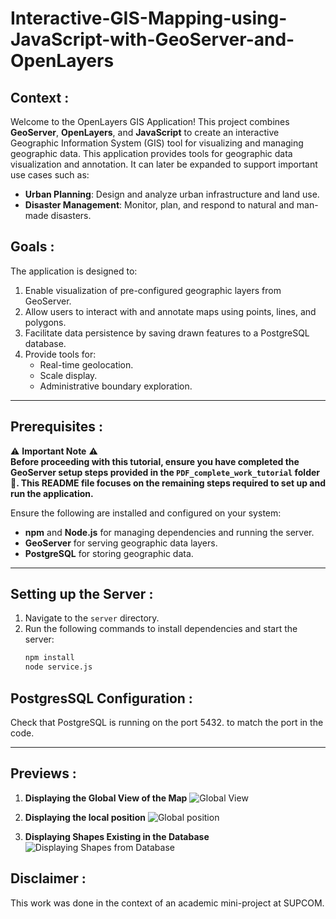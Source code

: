 # Interactive-GIS-Mapping-using-JavaScript-with-GeoServer-and-OpenLayers
## Context :
Welcome to the OpenLayers GIS Application! This project combines **GeoServer**, **OpenLayers**, and **JavaScript** to create an interactive Geographic Information System (GIS) tool for visualizing and managing geographic data. 
This application provides tools for geographic data visualization and annotation. 
It can later be expanded to support important use cases such as:

- **Urban Planning**: Design and analyze urban infrastructure and land use.
- **Disaster Management**: Monitor, plan, and respond to natural and man-made disasters.

## Goals :
The application is designed to:
1. Enable visualization of pre-configured geographic layers from GeoServer.
2. Allow users to interact with and annotate maps using points, lines, and polygons.
3. Facilitate data persistence by saving drawn features to a PostgreSQL database.
4. Provide tools for:
   - Real-time geolocation.
   - Scale display.
   - Administrative boundary exploration.

---

## Prerequisites :
⚠ **Important Note** ⚠  
**Before proceeding with this tutorial, ensure you have completed the GeoServer setup steps provided in the **`PDF_complete_work_tutorial` folder** 📂. This README file focuses on the remaining steps required to set up and run the application.**

Ensure the following are installed and configured on your system:
- **npm** and **Node.js** for managing dependencies and running the server.
- **GeoServer** for serving geographic data layers.
- **PostgreSQL** for storing geographic data.

---

## Setting up the Server :
1. Navigate to the `server` directory.
2. Run the following commands to install dependencies and start the server:
   ```bash
   npm install
   node service.js

## PostgresSQL Configuration :
Check that PostgreSQL is running on the port 5432. to match the port in the code.

---

## Previews :

1. **Displaying the Global View of the Map**
   ![Global View](Previews\Global_View.png)

2. **Displaying the local position**
   ![Global position](Previews\myPosition.png)

3. **Displaying Shapes Existing in the Database**
   ![Displaying Shapes from Database](Previews\polygone.png)

## Disclaimer :
This work was done in the context of an academic mini-project at SUPCOM.
